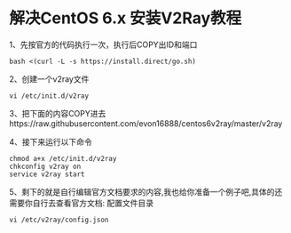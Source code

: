 # 解决CentOS 6.x 安装V2Ray教程

1、先按官方的代码执行一次，执行后COPY出ID和端口

    bash <(curl -L -s https://install.direct/go.sh)
2、创建一个v2ray文件

    vi /etc/init.d/v2ray
3、把下面的内容COPY进去https://raw.githubusercontent.com/evon16888/centos6v2ray/master/v2ray

4、接下来运行以下命令

    chmod a+x /etc/init.d/v2ray
    chkconfig v2ray on
    service v2ray start
 
5、剩下的就是自行编辑官方文档要求的内容,我也给你准备一个例子吧,具体的还需要你自行去查看官方文档:
配置文件目录

    vi /etc/v2ray/config.json
